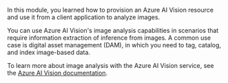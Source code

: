 In this module, you learned how to provision an Azure AI Vision resource and use it from a client application to analyze images.

You can use Azure AI Vision's image analysis capabilities in scenarios that require information extraction of inference from images. A common use case is digital asset management (DAM), in which you need to tag, catalog, and index image-based data.

To learn more about image analysis with the Azure AI Vision service, see the [Azure AI Vision documentation](/azure/ai-services/computer-vision/overview-image-analysis?azure-portal=true).
